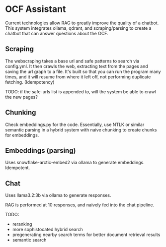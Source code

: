 # OCF Assistant

Current technologies allow RAG to greatly improve the quality of a chatbot. This system integrates ollama, qdrant, and scraping/parsing to create a chatbot that can answer questions about the OCF.

## Scraping

The webscraping takes a base url and safe patterns to search via config.yml. It then crawls the web, extracting text from the pages and saving the url graph to a file. It's built so that you can run the program many times, and it will resume from where it left off, not performing duplicate fetching. (Idempotency)

TODO: if the safe-urls list is appended to, will the system be able to crawl the new pages?

## Chunking

Check embeddings.py for the code. Essentially, use NTLK or similar semantic parsing in a hybrid system with naive chunking to create chunks for embeddings.

## Embeddings (parsing)

Uses snowflake-arctic-embed2 via ollama to generate embeddings. Idempotent.

## Chat

Uses llama3.2:3b via ollama to generate responses. 

RAG is performed at 10 responses, and naively fed into the chat pipeline.

TODO:
- reranking
- more sophistocated hybrid search
- pregenerating nearby search terms for better document retrieval results
- semantic search


